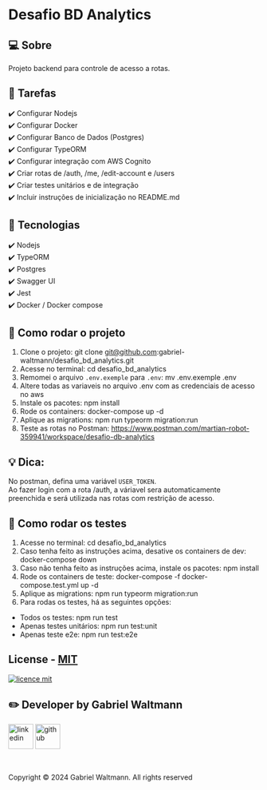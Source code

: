 # Desafio BD Analytics

## 💻 Sobre
Projeto backend para controle de acesso a rotas.

## 🔨 Tarefas
✔️ Configurar Nodejs <br>
✔️ Configurar Docker <br>
✔️ Configurar Banco de Dados (Postgres)<br>
✔️ Configurar TypeORM <br>
✔️ Configurar integração com AWS Cognito <br>
✔️ Criar rotas de /auth, /me, /edit-account e /users <br>
✔️ Criar testes unitários e de integração <br>
✔️ Incluir instruções de inicialização no README.md  <br>

## 🔧 Tecnologias
✔️ Nodejs <br>
✔️ TypeORM <br>
✔️ Postgres <br>
✔️ Swagger UI <br>
✔️ Jest <br>
✔️ Docker / Docker compose <br>

## 🚀 Como rodar o projeto
1. Clone o projeto: git clone git@github.com:gabriel-waltmann/desafio_bd_analytics.git
2. Acesse no terminal: cd desafio_bd_analytics
3. Remomei o arquivo `.env.exemple` para `.env`: mv .env.exemple .env
4. Altere todas as variaveis no arquivo .env com as credenciais de acesso no aws
5. Instale os pacotes: npm install 
6. Rode os containers: docker-compose up -d
7. Aplique as migrations: npm run typeorm migration:run
8. Teste as rotas no Postman: https://www.postman.com/martian-robot-359941/workspace/desafio-db-analytics

## 💡 Dica:
No postman, defina uma variável `USER_TOKEN`. <br />
Ao fazer login com a rota /auth, a váriavel sera automaticamente preenchida e será utilizada nas rotas com restrição de acesso. 

## 🧪 Como rodar os testes 
1. Acesse no terminal: cd desafio_bd_analytics
2. Caso tenha feito as instruções acima, desative os containers de dev: docker-compose down
3. Caso não tenha feito as instruções acima, instale os pacotes: npm install
4. Rode os containers de teste: docker-compose -f docker-compose.test.yml up -d 
5. Aplique as migrations: npm run typeorm migration:run
6. Para rodas os testes, há as seguintes opções:
- Todos os testes: npm run test
- Apenas testes unitários: npm run test:unit
- Apenas teste e2e: npm run test:e2e

## License - [MIT](./LICENSE)
[![licence mit](https://img.shields.io/badge/licence-MIT-blue.svg)](./LICENSE)

## ✏️ Developer by Gabriel Waltmann
[<img src="https://img.icons8.com/color/512/linkedin-2.png" alt="linkedin" height="50"></a>](https://www.linkedin.com/in/gabrielwaltmann/)
[<img src="https://avatars.githubusercontent.com/u/9919?v=4" alt="github" height="50">](https://github.com/gabriel-waltmann)

<br/>

Copyright © 2024 Gabriel Waltmann. All rights reserved 
